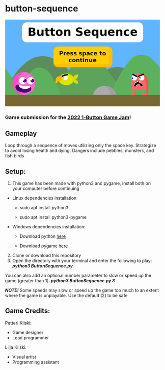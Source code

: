 # button-sequence

![alt-text](https://github.com/PetteriKiiski/ButtonSequence/blob/master/assets/cover.png)

### Game submission for the [2022 1-Button Game Jam](https://itch.io/jam/1-button-jam-2022)!

## Gameplay

Loop through a sequence of moves utilizing only the space key. 
Strategize to avoid losing health and dying. Dangers include pebbles, monsters, and fish birds

## Setup:

1. This game has been made with python3 and pygame, install both on your computer before continuing

- Linux dependencies installation:

  - sudo apt install python3

  - sudo apt install python3-pygame

- Windows dependencies installation:

  - Download python [here](https://www.python.org/downloads/)

  - Download pygame [here](https://www.pygame.org/download.shtml)

2. Clone or download this repository
3. Open the directory with your terminal and enter the following to play: ***python3 ButtonSequence.py***

You can also add an optional number parameter to slow or speed up the game (greater than 1): ***python3 ButtonSequence.py 3***

***NOTE!*** Some speeds may slow or speed up the game too much to an extent where the game is unplayable. Use the default (2) to be safe

## Game Credits:

Petteri Kiiski:
- Game designer
- Lead programmer

Lilja Kiiski: 
- Visual artist
- Programming assistant
